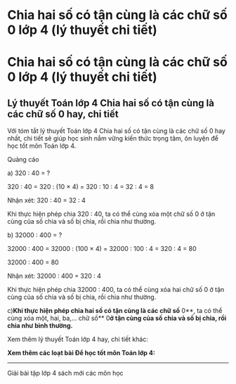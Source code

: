# Chia hai số có tận cùng là các chữ số 0 lớp 4 (lý thuyết chi tiết)

# Chia hai số có tận cùng là các chữ số 0 lớp 4 (lý thuyết chi tiết)

## Lý thuyết Toán lớp 4 Chia hai số có tận cùng là các chữ số 0 hay, chi tiết

Với tóm tắt lý thuyết Toán lớp 4 Chia hai số có tận cùng là các chữ số 0 hay nhất, chi tiết sẽ giúp học sinh nắm vững kiến thức trọng tâm, ôn luyện để học tốt môn Toán lớp 4.

Quảng cáo

a) 320 : 40 = ? 

320 : 40 = 320 : (10 × 4) = 320 : 10 : 4 = 32 : 4 = 8

Nhận xét: 320 : 40 = 32 : 4

Khi thực hiện phép chia 320 : 40, ta có thể cùng xóa một chữ số 0 ở tận cùng của số chia và số bị chia, rồi chia như thường.

b) 32000 : 400 = ?

32000 : 400 = 32000 : (100 × 4) = 32000 : 100 : 4 = 320 : 4 = 80

32000 : 400 = 80

Nhận xét: 32000 : 400 = 320 : 4

Khi thực hiện phép chia 32000 : 400, ta có thể cùng xóa hai chữ số 0 ở tận cùng của số chia và số bị chia, rồi chia như thường.

c)**Khi thực hiện phép chia hai số có tận cùng là các chữ số** 0**, ta có thể cùng xóa một, hai, ba,… chữ số** 0**ở tận cùng của số chia và số bị chia, rồi chia như bình thường.**

Xem thêm lý thuyết Toán lớp 4 hay, chi tiết khác:

**Xem thêm các loạt bài Để học tốt môn Toán lớp 4:**

* * *

Giải bài tập lớp 4 sách mới các môn học
